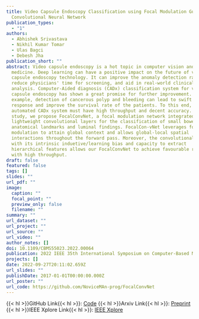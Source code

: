 ```yaml
---
title: Video Capsule Endoscopy Classification using Focal Modulation Guided
  Convolutional Neural Network
publication_types:
  - "1"
authors:
  - Abhishek Srivastava
  - Nikhil Kumar Tomar
  - Ulas Bagci
  - Debesh Jha
publication_short: ""
abstract: Video capsule endoscopy is a hot topic in computer vision and
  medicine. Deep learning can have a positive impact on the future of video
  capsule endoscopy technology. It can improve the anomaly detection rate,
  reduce physicians' time for screening, and aid in real-world clinical
  analysis. Computer-Aided diagnosis (CADx) classification system for video
  capsule endoscopy has shown a great promise for further improvement. For
  example, detection of cancerous polyp and bleeding can lead to swift medical
  response and improve the survival rate of the patients. To this end, an
  automated CADx system must have high throughput and decent accuracy. In this
  study, we propose FocalConvNet, a focal modulation network integrated with
  lightweight convolutional layers for the classification of small bowel
  anatomical landmarks and luminal findings. FocalCon-vNet leverages focal
  modulation to attain global context and allows global-local spatial
  interactions throughout the forward pass. Moreover, the convolutional block
  with its intrinsic induetive/learning bias and capacity to extract
  hierarchical features allows our FocalConvNet to achieve favourable results
  with high throughput.
draft: false
featured: false
tags: []
slides: ""
url_pdf: ""
image:
  caption: ""
  focal_point: ""
  preview_only: false
  filename: ""
summary: ""
url_dataset: ""
url_project: ""
url_source: ""
url_video: ""
author_notes: []
doi: 10.1109/CBMS55023.2022.00064
publication: 2022 IEEE 35th International Symposium on Computer-Based Medical Systems (CBMS)
projects: []
date: 2022-09-27T20:11:02.659Z
url_slides: ""
publishDate: 2017-01-01T00:00:00.000Z
url_poster: ""
url_code: https://github.com/NoviceMAn-prog/FocalConvNet
---
```


{{< hl >}}GitHub Link{{< hl >}}: [Code](https://github.com/NoviceMAn-prog/FocalConvNet)
{{< hl >}}Arxiv Link{{< hl >}}: [Preprint](https://arxiv.org/abs/2206.08298)
{{< hl >}}IEEE Xplore Link{{< hl >}}: [IEEE Xplore](https://ieeexplore.ieee.org/abstract/document/9867140)

